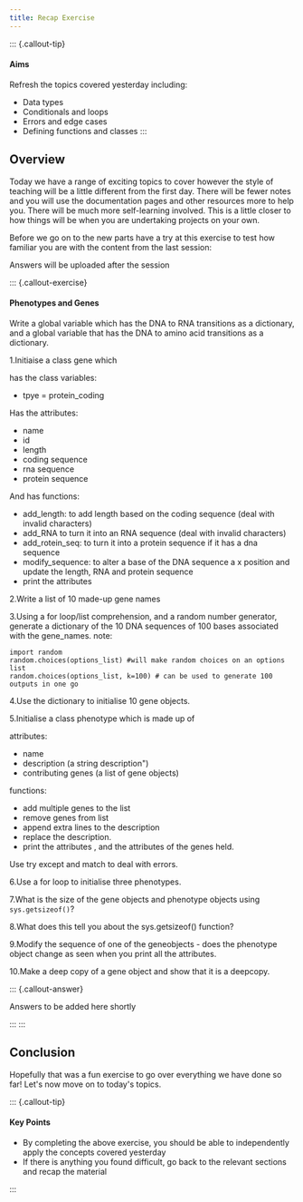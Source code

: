 ```yaml
---
title: Recap Exercise
---
```


::: {.callout-tip}
#### Aims

Refresh the topics covered yesterday including:
- Data types
- Conditionals and loops
- Errors and edge cases
- Defining functions and classes
:::


## Overview

Today we have a range of exciting topics to cover however the style of teaching will be a little different from the first day. 
There will be fewer notes and you will use the documentation pages and other resources more to help you. There will be much more self-learning involved.
This is a little closer to how things will be when you are undertaking projects on your own. 

Before we go on to the new parts have a try at this exercise to test how familiar you are with the content from the last session:

Answers will be uploaded after the session

::: {.callout-exercise}
#### Phenotypes and Genes

Write a global variable which has the DNA to RNA transitions as a dictionary, and a global variable that has the DNA to amino acid transitions as a dictionary. 

1.Initiaise a class gene which 

has the class variables:

- tpye = protein_coding

Has the attributes:

- name
- id
- length 
- coding sequence
- rna sequence
- protein sequence

And has functions:

- add_length: to add length based on the coding sequence (deal with invalid characters)
- add_RNA to turn it into an RNA sequence (deal with invalid characters)
- add_rotein_seq: to turn it into a protein sequence if it has a dna sequence
- modify_sequence: to alter a base of the DNA sequence a x position and update the length, RNA and protein sequence
- print the attributes

2.Write a list of 10 made-up gene names

3.Using a for loop/list comprehension, and a random number generator, generate a dictionary of the 10 DNA sequences of 100 bases associated with the gene_names.
note:
```
import random
random.choices(options_list) #will make random choices on an options list
random.choices(options_list, k=100) # can be used to generate 100 outputs in one go
```
4.Use the dictionary to initialise 10 gene objects.


5.Initialise a class phenotype which is made up of

attributes: 
- name
- description (a string description")
- contributing genes (a list of gene objects)

functions: 
- add multiple genes to the list
- remove genes from list
- append extra lines to the description
- replace the description. 
- print the attributes , and the attributes of the genes held. 

Use try except and match to deal with errors.

6.Use a for loop to initialise three phenotypes.

7.What is the size of the gene objects and phenotype objects using `sys.getsizeof()`?

8.What does this tell you about the sys.getsizeof() function?


9.Modify the sequence of one of the geneobjects - does the phenotype object change as seen when you print all the attributes.

10.Make a deep copy of a gene object and show that it is a deepcopy. 

::: {.callout-answer}

Answers to be added here shortly

:::
:::

## Conclusion

Hopefully that was a fun exercise to go over everything we have done so far! Let's now move on to today's topics.

::: {.callout-tip}
#### Key Points

- By completing the above exercise, you should be able to independently apply the concepts covered yesterday
- If there is anything you found difficult, go back to the relevant sections and recap the material

:::
